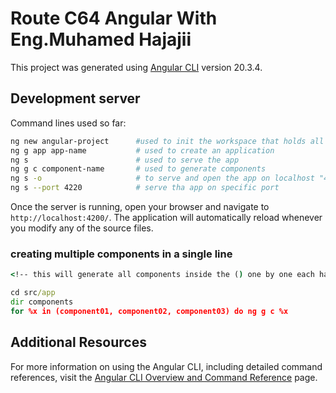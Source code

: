 # Route C64 Angular With Eng.Muhamed Hajajii

This project was generated using [Angular CLI](https://github.com/angular/angular-cli) version 20.3.4.

## Development server

Command lines used so far:

```bash
ng new angular-project      #used to init the workspace that holds all the projects
ng g app app-name           # used to create an application
ng s                        # used to serve the app
ng g c component-name       # used to generate components
ng s -o                     # to serve and open the app on localhost "4200" by default
ng s --port 4220            # serve tha app on specific port
```

Once the server is running, open your browser and navigate to `http://localhost:4200/`. The application will automatically reload whenever you modify any of the source files.

### creating multiple components in a single line

```cmd
<!-- this will generate all components inside the () one by one each has its own folder -->

cd src/app
dir components
for %x in (component01, component02, component03) do ng g c %x
```

## Additional Resources

For more information on using the Angular CLI, including detailed command references, visit the [Angular CLI Overview and Command Reference](https://angular.dev/tools/cli) page.
